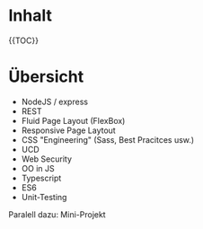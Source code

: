 # Inhalt

{{TOC}}

# Übersicht

* NodeJS / express
* REST
* Fluid Page Layout (FlexBox)
* Responsive Page Laytout
* CSS "Engineering" (Sass, Best Pracitces usw.)
* UCD
* Web Security
* OO in JS
* Typescript
* ES6
* Unit-Testing

Paralell dazu: Mini-Projekt

